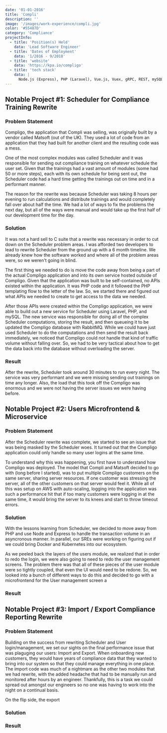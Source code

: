 ```yaml
---
date: '01-01-2016'
title: 'Compli'
description: ''
image: '/images/work-experience/compli.jpg'
color: '#55487D'
category: 'Compliance'
projectInfo:
  - title: 'Position(s) Held'
    data: 'Lead Software Engineer'
  - title: 'Dates of Employment'
    data: '1/2016 - 9/2018'
  - title: 'website'
    data: 'https://kpa.io/compligo'
  - title: 'tech stack'
    data: |
      Node.js (Express), PHP (Laravel), Vue.js, Vuex, gRPC, REST, mySQL, MongoDB, InfluxDB, Kubernetes, Docker, ConcourseCI, AWS (EC2, S3), mySQL, jQuery, Jest, Mocha, Chai, Sinon, Istanbul
---
```


## Notable Project #1: Scheduler for Compliance Training Rewrite

### Problem Statement

Compligo, the application that Compli was selling, was originally built by a vendor called Matsoft (out of the UK). They used a lot of code from an application that they had built for another client and the resulting code was a mess.

One of the most complex modules was called Scheduler and it was responsible for sending out compliance training on whatever schedule the user set. Given that the trainings had a vast amount of modules (some had 50 or more steps), each with its own schedule for being sent out, the Scheduler code had a hard time getting the trainings out on time and in a performant manner.

The reason for the rewrite was because Scheduler was taking 8 hours per evening to run calculations and distribute trainings and would completely fall over about half the time. We had a lot of ways to fix the problems the next day, but all of the ways were manual and would take up the first half of our development time for the day.

### Solution

It was not a hard sell to C suite that a rewrite was necessary in order to cut down on the Scheduler problem areas. I was afforded two developers to lead to rewrite Scheduler from the ground up with a 6 month timeline. We already knew how the software worked and where all of the problem areas were, so we weren't going in blind.

The first thing we needed to do is move the code away from being a part of the actual Compligo application and into its own service hosted outside of Compligo. Given that the application was built to be self-contained, no APIs existed within the application. It was PHP code and it followed the PHP templating flow to the letter of the law. So, we started there and figured out what APIs we needed to create to get access to the data we needed.

After those APIs were created within the Compligo application, we were able to build out a new service for Scheduler using Laravel, PHP, and mySQL. The new service was responsible for doing all of the complex Scheduler computations, storing the result, and then queueing it to be updated the Compligo database with RabbitMQ. While we could have just used Scheduler to do the computations and then send the result back immediately, we noticed that Compligo could not handle that kind of traffic volume without falling over. So, we had to be very tactical about how to get the data back into the database without overloading the server.

### Result

After the rewrite, Scheduler took around 30 minutes to run every night. The service was very performant and we were missing sending out trainings on time any longer. Also, the load that this took off the Compligo was enormous and we were not having the server issues we were having before.

## Notable Project #2: Users Microfrontend & Microservice

### Problem Statement

After the Scheduler rewrite was complete, we started to see an issue that was being masked by the Scheduler woes. It turned out that the Compligo application could only handle so many user logins at the same time.

To understand why this was happening, you first have to understand how Compligo was deployed. The model that Compli and Matsoft decided to go with (long before I started), was to put multiple Compligo customers on the same server, sharing server resources. If one customer was stressing the server, all of the other customers on that server would feel it. While all of this was setup on AWS with auto-scaling, logging into the application was such a performance hit that if too many customers were logging in at the same time, it would bring the server to its knees and start to throw timeout errors.

### Solution

With the lessons learning from Scheduler, we decided to move away from PHP and use Node and Express to handle the transaction volume in an asyncronous manner. In parallel, our SREs were working on figuring out if we could bring Docker and Kubernetes into our ecosystem.

As we peeled back the layers of the users module, we realized that in order to redo the login, we were also going to need to redo the user management screens. The problem there was that all of these pieces of the user module were so tightly coupled, that even the UI would need to be redone. So, we looked into a bunch of different ways to do this and decided to go with a microfrontend for the User management screen a

### Result

## Notable Project #3: Import / Export Compliance Reporting Rewrite

### Problem Statement

Building on the success from rewriting Scheduler and User login/management, we set our sights on the final performance issue that was plaguging our users: Import and Export. When onboarding new customers, they would have years of compliance data that they wanted to bring into our system so that they could manage everything in one place. The import code was much of a nightmare as the other two modules that we had rewrite, with the added headache that had to be manually run and monitored after hours by an engineer. Thankfully, this is a task we could spread out amongst our engineers so no one was having to work into the night on a continual basis.

On the flip side, the export

### Solution

### Result

